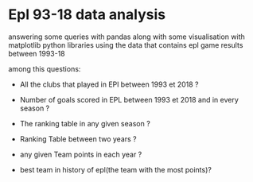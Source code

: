 # Epl 93-18 data analysis
 answering some queries  with pandas along with some visualisation with  matplotlib python libraries using the data that contains epl game results between 1993-18 
 
 among this questions:
 
 * All the clubs that played in EPl between 1993 et 2018 ?
 
 * Number of goals scored in EPL between 1993 et 2018 and in every season ?
 
 * The ranking table in any given season ?
 
 * Ranking Table between two years ?
 
 * any given Team points in each year ?
 
 * best team in history of epl(the team with the most points)?
